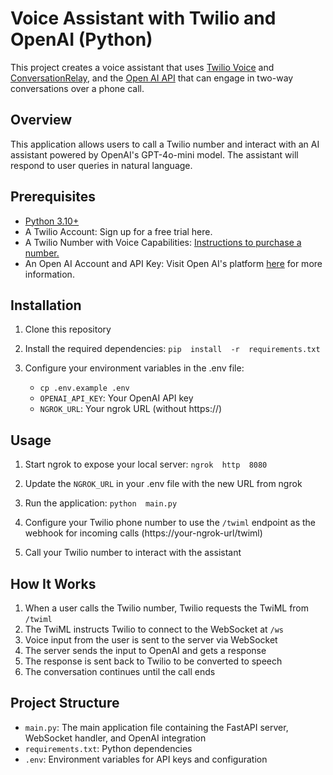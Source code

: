 # Voice Assistant with Twilio and OpenAI (Python)

This project creates a voice assistant that uses [Twilio Voice](https://www.twilio.com/docs/voice) and [ConversationRelay](https://www.twilio.com/docs/voice/twiml/connect/conversationrelay), and the [Open AI API](https://docs.anthropic.com/) that can engage in two-way conversations over a phone call.

## Overview

This application allows users to call a Twilio number and interact with an AI assistant powered by OpenAI's GPT-4o-mini model. The assistant will respond to user queries in natural language.

## Prerequisites

- [Python 3.10+](https://www.python.org/downloads/)
- A Twilio Account: Sign up for a free trial here.
- A Twilio Number with Voice Capabilities: [Instructions to purchase a number.](https://support.twilio.com/hc/en-us/articles/223180928-How-to-Buy-a-Twilio-Phone-Number)
- An Open AI Account and API Key: Visit Open AI's platform [here](https://platform.openai.com/api-keys) for more information.

## Installation

1.  Clone this repository
2.  Install the required dependencies:
   `pip  install  -r  requirements.txt`

4.  Configure your environment variables in the  .env  file:
    - `cp .env.example .env`
    - `OPENAI_API_KEY`: Your OpenAI API key
    - `NGROK_URL`: Your ngrok URL (without https://)

## Usage

1.  Start ngrok to expose your local server:
   `ngrok  http  8080`

3.  Update the  `NGROK_URL`  in your  .env  file with the new URL from ngrok
    
4.  Run the application:
   `python  main.py`

4.  Configure your Twilio phone number to use the  `/twiml`  endpoint as the webhook for incoming calls (https://your-ngrok-url/twiml)
    
5.  Call your Twilio number to interact with the assistant
    

## How It Works

1.  When a user calls the Twilio number, Twilio requests the TwiML from  `/twiml`
2.  The TwiML instructs Twilio to connect to the WebSocket at  `/ws`
3.  Voice input from the user is sent to the server via WebSocket
4.  The server sends the input to OpenAI and gets a response
5.  The response is sent back to Twilio to be converted to speech
6.  The conversation continues until the call ends

## Project Structure

- `main.py`: The main application file containing the FastAPI server, WebSocket handler, and OpenAI integration
- `requirements.txt`: Python dependencies
- `.env`: Environment variables for API keys and configuration
